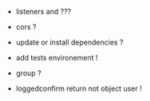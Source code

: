 * listeners and ???
* cors ?
* update or install dependencies ?
* add tests environement !
* group ?

* loggedconfirm return not object user !